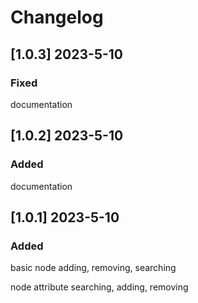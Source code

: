 # Changelog
## [1.0.3] 2023-5-10
### Fixed

documentation

## [1.0.2] 2023-5-10
### Added

documentation

## [1.0.1] 2023-5-10
### Added

basic node adding, removing, searching

node attribute searching, adding, removing

